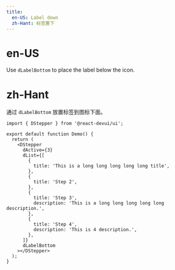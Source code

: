 ```yaml
---
title:
  en-US: Label down
  zh-Hant: 标签置下
---
```


# en-US

Use `dLabelBottom` to place the label below the icon.

# zh-Hant

通过 `dLabelBottom` 放置标签到图标下面。

```tsx
import { DStepper } from '@react-devui/ui';

export default function Demo() {
  return (
    <DStepper
      dActive={3}
      dList={[
        {
          title: 'This is a long long long long long title',
        },
        {
          title: 'Step 2',
        },
        {
          title: 'Step 3',
          description: 'This is a long long long long long description.',
        },
        {
          title: 'Step 4',
          description: 'This is 4 description.',
        },
      ]}
      dLabelBottom
    ></DStepper>
  );
}
```

